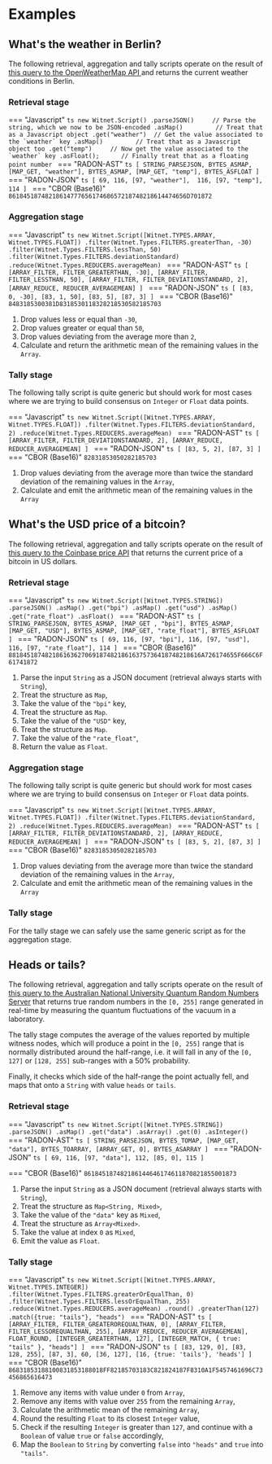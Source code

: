 # Examples

## What's the weather in Berlin?

The following retrieval, aggregation and tally scripts operate on the
result of [this query to the OpenWeatherMap API ][openweathermap] and
returns the current weather conditions in Berlin.

### Retrieval stage

=== "Javascript"
	```ts
    new Witnet.Script()
      .parseJSON()     // Parse the string, which we now to be JSON-encoded
      .asMap()         // Treat that as a Javascript object
      .get("weather")  // Get the value associated to the `weather` key
      .asMap()         // Treat that as a Javascript object too
      .get("temp")     // Now get the value associated to the `weather` key
      .asFloat();      // Finally treat that as a floating point number
    ```
=== "RADON-AST"
	```ts
    [
      STRING_PARSEJSON,
      BYTES_ASMAP,
      [MAP_GET, "weather"],
      BYTES_ASMAP,
      [MAP_GET, "temp"],
      BYTES_ASFLOAT
    ]
    ```
=== "RADON-JSON"
	```ts
    [
      69,
      116,
      [97, "weather"], 
      116,
      [97, "temp"], 
      114
    ]
    ```
=== "CBOR (Base16)"
	```
    8618451874821861477765617468657218748218614474656D701872
    ```

### Aggregation stage

=== "Javascript"
	```ts
    new Witnet.Script([Witnet.TYPES.ARRAY, Witnet.TYPES.FLOAT])
      .filter(Witnet.Types.FILTERS.greaterThan, -30)
      .filter(Witnet.Types.FILTERS.lessThan, 50)
      .filter(Witnet.Types.FILTERS.deviationStandard)
      .reduce(Witnet.Types.REDUCERS.averageMean)
    ```
=== "RADON-AST"
	```ts
    [
      [ARRAY_FILTER, FILTER_GREATERTHAN, -30],
      [ARRAY_FILTER, FILTER_LESSTHAN, 50],
      [ARRAY_FILTER, FILTER_DEVIATIONSTANDARD, 2],
      [ARRAY_REDUCE, REDUCER_AVERAGEMEAN]
    ]
    ```
=== "RADON-JSON"
	```ts
    [
      [83, 0, -30],
      [83, 1, 50],
      [83, 5],
      [87, 3]
    ]
    ```
=== "CBOR (Base16)"
	```
    8483185300381D8318530118328218530582185703
    ```

1. Drop values less or equal than `-30`,
2. Drop values greater or equal than `50`,
3. Drop values deviating from the average more than `2`,
4. Calculate and return the arithmetic mean of the remaining values in 
   the `Array`.

### Tally stage

The following tally script is quite generic but should work for most
cases where we are trying to build consensus on `Integer` or `Float`
data points.

=== "Javascript"
	```ts
    new Witnet.Script([Witnet.TYPES.ARRAY, Witnet.TYPES.FLOAT])
      .filter(Witnet.Types.FILTERS.deviationStandard, 2)
      .reduce(Witnet.Types.REDUCERS.averageMean)
    ```
=== "RADON-AST"
	```ts
    [ 
      [ARRAY_FILTER, FILTER_DEVIATIONSTANDARD, 2],
      [ARRAY_REDUCE, REDUCER_AVERAGEMEAN]
    ]
    ```
=== "RADON-JSON"
	```ts
    [
      [83, 5, 2],
      [87, 3]
    ]
    ```
=== "CBOR (Base16)"
	```
    82831853050282185703
    ```

1. Drop values deviating from the average more than twice the standard
   deviation of the remaining values in the `Array`,
2. Calculate and emit the arithmetic mean of the remaining values in the
   `Array`
   
## What's the USD price of a bitcoin?

The following retrieval, aggregation and tally scripts operate on the
result of [this query to the Coinbase price API][coinbase] that returns
the current price of a bitcoin in US dollars.

### Retrieval stage

=== "Javascript"
	```ts
    new Witnet.Script([Witnet.TYPES.STRING])
      .parseJSON()
      .asMap()
      .get("bpi")
      .asMap()
      .get("usd")
      .asMap()
      .get("rate_float")
      .asFloat()
    ```
=== "RADON-AST"
	```ts
    [
      STRING_PARSEJSON,
      BYTES_ASMAP,
      [MAP_GET , "bpi"],
      BYTES_ASMAP,
      [MAP_GET, "USD"],
      BYTES_ASMAP,
      [MAP_GET, "rate_float"],
      BYTES_ASFLOAT
    ]
    ```
=== "RADON-JSON"
	```ts
    [
      69,
      116,
      [97, "bpi"],
      116,
      [97, "usd"],
      116,
      [97, "rate_float"],
      114
    ]
    ```
=== "CBOR (Base16)"
	```
    88184518748218616362706918748218616375736418748218616A726174655F666C6F61741872
    ```

1. Parse the input `String` as a JSON document (retrieval always starts
   with `String`),
2. Treat the structure as `Map`,
3. Take the value of the `"bpi"` key,
4. Treat the structure as `Map`.
5. Take the value of the `"USD"` key,
6. Treat the structure as `Map`.
7. Take the value of the `"rate_float"`,
8. Return the value as `Float`.

### Aggregation stage

The following tally script is quite generic but should work for most
cases where we are trying to build consensus on `Integer` or `Float`
data points.

=== "Javascript"
	```ts
    new Witnet.Script([Witnet.TYPES.ARRAY, Witnet.TYPES.FLOAT])
      .filter(Witnet.Types.FILTERS.deviationStandard, 2)
      .reduce(Witnet.Types.REDUCERS.averageMean)
    ```
=== "RADON-AST"
	```ts
    [ 
      [ARRAY_FILTER, FILTER_DEVIATIONSTANDARD, 2],
      [ARRAY_REDUCE, REDUCER_AVERAGEMEAN]
    ]
    ```
=== "RADON-JSON"
	```ts
    [
      [83, 5, 2],
      [87, 3]
    ]
    ```
=== "CBOR (Base16)"
	```
    82831853050282185703
    ```

1. Drop values deviating from the average more than twice the standard
   deviation of the remaining values in the `Array`,
2. Calculate and emit the arithmetic mean of the remaining values in the
   `Array`
   
### Tally stage

For the tally stage we can safely use the same generic script as for the
aggregation stage.

## Heads or tails?

The following retrieval, aggregation and tally scripts operate on the
result of
[this query to the Australian National University Quantum Random Numbers Server][random]
that returns true random numbers in the `[0, 255]` range generated in
real-time by measuring the quantum fluctuations of the vacuum in a
laboratory.

The tally stage computes the average of the values reported by multiple
witness nodes, which will produce a point in the `[0, 255]` range that
is normally distributed around the half-range, i.e. it will fall in any
of the `[0, 127]` or `[128, 255]` sub-ranges with a 50% probability.

Finally, it checks which side of the half-range the point
actually fell, and maps that onto a `String` with value `heads` or
`tails`.

### Retrieval stage

=== "Javascript"
	```ts
    new Witnet.Script([Witnet.TYPES.STRING])
      .parseJSON()
      .asMap()
      .get("data")
      .asArray()
      .get(0)
      .asInteger()
    ```
=== "RADON-AST"
	```ts
    [
      STRING_PARSEJSON,
      BYTES_TOMAP,
      [MAP_GET, "data"],
      BYTES_TOARRAY,
      [ARRAY_GET, 0],
      BYTES_ASARRAY
    ]
    ```
=== "RADON-JSON"
	```ts
    [
      69,
      116,
      [97, "data"],
      112,
      [85, 0],
      115
    ]
    ```

=== "CBOR (Base16)"
	```
    861845187482186144646174611870821855001873
    ```

1. Parse the input `String` as a JSON document (retrieval always starts
   with `String`),
2. Treat the structure as `Map<String, Mixed>`,
3. Take the value of the `"data"` key as `Mixed`,
4. Treat the structure as `Array<Mixed>`.
5. Take the value at index `0` as `Mixed`,
6. Emit the value as `Float`.

### Tally stage

=== "Javascript"
	```ts
    new Witnet.Script([Witnet.TYPES.ARRAY, Witnet.TYPES.INTEGER])
      .filter(Witnet.Types.FILTERS.greaterOrEqualThan, 0)
      .filter(Witnet.Types.FILTERS.lessOrEqualThan, 255)
      .reduce(Witnet.Types.REDUCERS.averageMean)
      .round()
      .greaterThan(127)
      .match({true: "tails"}, "heads")
    ```
=== "RADON-AST"
	```ts
    [
      [ARRAY_FILTER, FILTER_GREATEROREQUALTHAN, 0],
      [ARRAY_FILTER, FILTER_LESSOREQUALTHAN, 255],
      [ARRAY_REDUCE, REDUCER_AVERAGEMEAN],
      FLOAT_ROUND,
      [INTEGER_GREATERTHAN, 127],
      [INTEGER_MATCH, { true: "tails" }, "heads"]
    ]
    ```
=== "RADON-JSON"
	```ts
    [
      [83, 129, 0],
      [83, 128, 255],
      [87, 3],
      60,
      [36, 127],
      [16, {true: 'tails'}, 'heads']
    ]
    ```
=== "CBOR (Base16)"
	```
    86831853188100831853188018FF82185703183C821824187F8310A1F5457461696C73456865616473
    ```

1. Remove any items with value under `0` from `Array`,
2. Remove any items with value over `255` from the remaining `Array`,
3. Calculate the arithmetic mean of the remaining `Array`,
4. Round the resulting `Float` to its closest `Integer` value,
5. Check if the resulting `Integer` is greater than `127`, and continue
   with a `Boolean` of value `true` or `false` accordingly,
6. Map the `Boolean` to `String` by converting `false` into `"heads"`
   and `true` into `"tails"`.


[openweathermap]: https://openweathermap.org/data/2.5/weather?id=2950159&appid=b6907d289e10d714a6e88b30761fae22
[coinbase]: https://api.coindesk.com/v1/bpi/currentprice.json
[random]: http://qrng.anu.edu.au/API/jsonI.php?length=1&type=uint8
